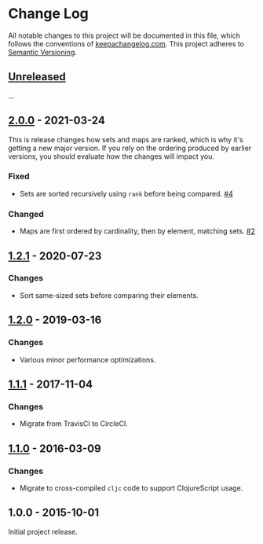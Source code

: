 Change Log
==========

All notable changes to this project will be documented in this file, which
follows the conventions of [keepachangelog.com](http://keepachangelog.com/).
This project adheres to [Semantic Versioning](http://semver.org/).

## [Unreleased]

...


## [2.0.0] - 2021-03-24

This is release changes how sets and maps are ranked, which is why it's getting
a new major version. If you rely on the ordering produced by earlier versions,
you should evaluate how the changes will impact you.

### Fixed
- Sets are sorted recursively using `rank` before being compared.
  [#4](https://github.com/greglook/clj-arrangement/issues/4)

### Changed
- Maps are first ordered by cardinality, then by element, matching sets.
  [#2](https://github.com/greglook/clj-arrangement/issues/2)


## [1.2.1] - 2020-07-23

### Changes
- Sort same-sized sets before comparing their elements.


## [1.2.0] - 2019-03-16

### Changes
- Various minor performance optimizations.


## [1.1.1] - 2017-11-04

### Changes
- Migrate from TravisCI to CircleCI.


## [1.1.0] - 2016-03-09

### Changes
- Migrate to cross-compiled `cljc` code to support ClojureScript usage.


## 1.0.0 - 2015-10-01

Initial project release.


[Unreleased]: https://github.com/greglook/blocks/compare/2.0.0...HEAD
[2.0.0]: https://github.com/greglook/blocks/compare/1.2.1...2.0.0
[1.2.1]: https://github.com/greglook/blocks/compare/1.2.0...1.2.1
[1.2.0]: https://github.com/greglook/blocks/compare/1.1.1...1.2.0
[1.1.1]: https://github.com/greglook/blocks/compare/1.1.0...1.1.1
[1.1.0]: https://github.com/greglook/blocks/compare/1.0.0...1.1.0
